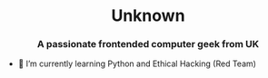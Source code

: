 <h1 align="center">Unknown</h1>
<h3 align="center">A passionate frontended computer geek from UK</h3>

- 🌱 I’m currently learning Python and Ethical Hacking (Red Team)


